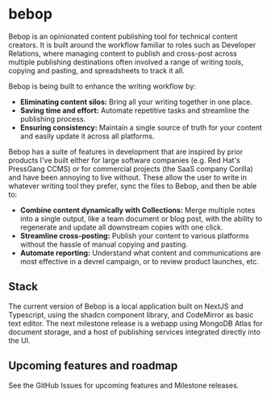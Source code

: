 # bebop

Bebop is an opinionated content publishing tool for technical content creators. It is built around the workflow familiar to roles such as Developer Relations, where managing content to publish and cross-post across multiple publishing destinations often involved a range of writing tools, copying and pasting, and spreadsheets to track it all. 

Bebop is being built to enhance the writing workflow by:

- **Eliminating content silos:** Bring all your writing together in one place.
- **Saving time and effort:** Automate repetitive tasks and streamline the publishing process.
- **Ensuring consistency:** Maintain a single source of truth for your content and easily update it across all platforms.

Bebop has a suite of features in development that are inspired by prior products I've built either for large software companies (e.g. Red Hat's PressGang CCMS) or for commercial projects (the SaaS company Corilla) and have been annoying to live without. These allow the user to write in whatever writing tool they prefer, sync the files to Bebop, and then be able to:

- **Combine content dynamically with Collections:** Merge multiple notes into a single output, like a team document or blog post, with the ability to regenerate and update all downstream copies with one click.
- **Streamline cross-posting:** Publish your content to various platforms without the hassle of manual copying and pasting.
- **Automate reporting:** Understand what content and communications are most effective in a devrel campaign, or to review product launches, etc.


## Stack

The current version of Bebop is a local application built on NextJS and Typescript, using the shadcn component library, and CodeMirror as basic text editor. The next milestone release is a webapp using MongoDB Atlas for document storage, and a host of publishing services integrated directly into the UI. 


## Upcoming features and roadmap

See the GitHub Issues for upcoming features and Milestone releases. 
